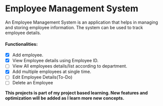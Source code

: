 # Employee Management System

An Employee Management System is an application that helps in managing and storing employee information. The system can be used to track employee details.

#### Functionalities:
- [x] Add employee.
- [x] View Employee details using Employee ID.
- [ ] View All employees details/list according to department.
- [X] Add multiple employees at single time.
- [ ] Edit Employee Details(To-Do)
- [ ] Delete an Employee

**This projects is part of my project based learning. New features and optimization will be added as I learn more new concepts.**
